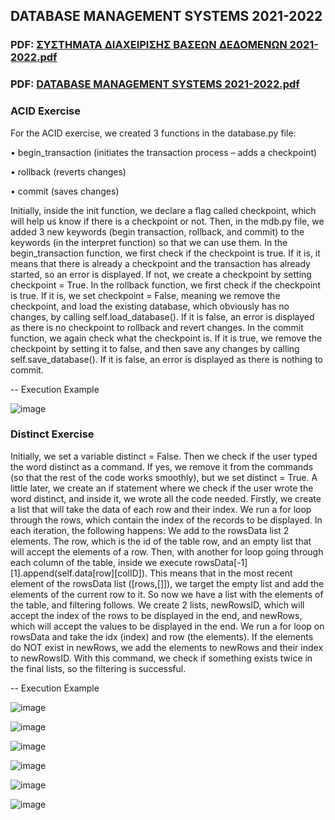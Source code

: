 ## DATABASE MANAGEMENT SYSTEMS 2021-2022
### PDF: [ΣΥΣΤΗΜΑΤΑ ΔΙΑΧΕΙΡΙΣΗΣ ΒΑΣΕΩΝ ΔΕΔΟΜΕΝΩΝ 2021-2022.pdf](https://github.com/apostolouagg/miniDB/files/14550250/2021-2022.pdf) 
### PDF: [DATABASE MANAGEMENT SYSTEMS 2021-2022.pdf](https://github.com/apostolouagg/miniDB/files/14547256/DATABASE.MANAGEMENT.SYSTEMS.2021-2022.pdf)

### ACID Exercise

For the ACID exercise, we created 3 functions in the database.py file: 

• begin_transaction (initiates the transaction process – adds a checkpoint) 

• rollback (reverts changes) 

• commit (saves changes) 

Initially, inside the init function, we declare a flag called checkpoint, which will help us know if there is a checkpoint or not. Then, in the mdb.py file, we added 3 new keywords (begin transaction, rollback, and commit) to the keywords (in the interpret function) so that we can use them. 
In the begin_transaction function, we first check if the checkpoint is true. If it is, it means that there is already a checkpoint and the transaction has already started, so an error is displayed. If not, we create a checkpoint by setting checkpoint = True. 
In the rollback function, we first check if the checkpoint is true. If it is, we set checkpoint = False, meaning we remove the checkpoint, and load the existing database, which obviously has no changes, by calling self.load_database(). If it is false, an error is displayed as there is no checkpoint to rollback and revert changes. 
In the commit function, we again check what the checkpoint is. If it is true, we remove the checkpoint by setting it to false, and then save any changes by calling self.save_database(). If it is false, an error is displayed as there is nothing to commit.

-- Execution Example

![image](https://github.com/apostolouagg/miniDB/assets/61296853/720ee72c-5e23-4a30-9e1a-7fedaffc618e)

### Distinct Exercise

Initially, we set a variable distinct = False. Then we check if the user typed the word distinct as a command. If yes, we remove it from the commands (so that the rest of the code works smoothly), but we set distinct = True. A little later, we create an if statement where we check if the user wrote the word distinct, and inside it, we wrote all the code needed. 
Firstly, we create a list that will take the data of each row and their index. We run a for loop through the rows, which contain the index of the records to be displayed. In each iteration, the following happens: We add to the rowsData list 2 elements. The row, which is the id of the table row, and an empty list that will accept the elements of a row. Then, with another for loop going through each column of the table, inside we execute rowsData[-1][1].append(self.data[row][colID]). This means that in the most recent element of the rowsData list ([rows,[]]), we target the empty list and add the elements of the current row to it. So now we have a list with the elements of the table, and filtering follows. 
We create 2 lists, newRowsID, which will accept the index of the rows to be displayed in the end, and newRows, which will accept the values to be displayed in the end. We run a for loop on rowsData and take the idx (index) and row (the elements). If the elements do NOT exist in newRows, we add the elements to newRows and their index to newRowsID. With this command, we check if something exists twice in the final lists, so the filtering is successful.

-- Execution Example

![image](https://github.com/apostolouagg/miniDB/assets/61296853/5b3cd087-4c3e-4803-8d96-a787ac7c77c0)

![image](https://github.com/apostolouagg/miniDB/assets/61296853/19746fb9-a92c-4ce3-b25a-f7ea61ece1e4)

![image](https://github.com/apostolouagg/miniDB/assets/61296853/d541986e-456c-41c4-a715-773b5e8bc997)

![image](https://github.com/apostolouagg/miniDB/assets/61296853/fb86cbcf-509c-4304-a949-62721f053b39)

![image](https://github.com/apostolouagg/miniDB/assets/61296853/337f03a6-8e1f-4f52-a8a7-abbc031c3e9b)

![image](https://github.com/apostolouagg/miniDB/assets/61296853/0805c057-1404-4e64-a035-0878672e0332)
